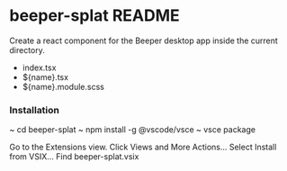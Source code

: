 # beeper-splat README

Create a react component for the Beeper desktop app inside the current directory.

* index.tsx
* ${name}.tsx
* ${name}.module.scss

### Installation

~ cd beeper-splat
~ npm install -g @vscode/vsce
~ vsce package

Go to the Extensions view.
Click Views and More Actions...
Select Install from VSIX...
Find beeper-splat<version>.vsix
